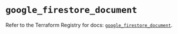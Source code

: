 # `google_firestore_document`

Refer to the Terraform Registry for docs: [`google_firestore_document`](https://registry.terraform.io/providers/hashicorp/google/6.34.1/docs/resources/firestore_document).
